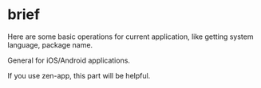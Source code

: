 # brief

Here are some basic operations for current application,
like getting system language, package name.

General for iOS/Android applications.

If you use zen-app, this part will be helpful.